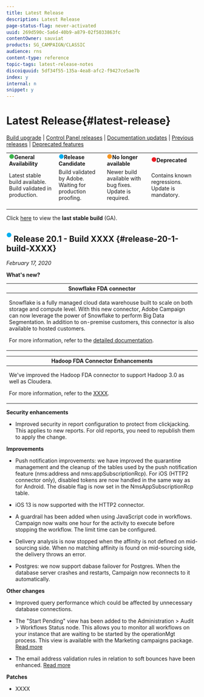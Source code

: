 ```yaml
---
title: Latest Release
description: Latest Release
page-status-flag: never-activated
uuid: 269d590c-5a6d-40b9-a879-02f5033863fc
contentOwner: sauviat
products: SG_CAMPAIGN/CLASSIC
audience: rns
content-type: reference
topic-tags: latest-release-notes
discoiquuid: 5df34f55-135a-4ea8-afc2-f9427ce5ae7b
index: y
internal: n
snippet: y
---
```


# Latest Release{#latest-release}

[Build upgrade](https://helpx.adobe.com/campaign/kb/acc-build-upgrade.html) &#124; [Control Panel releases](https://docs.adobe.com/content/help/en/control-panel/using/release-notes.html) &#124; [Documentation updates](../../rn/using/documentation-updates.md) &#124; [Previous releases](../../rn/using/release--19-2.md) &#124; [Deprecated features](https://helpx.adobe.com/campaign/kb/deprecated-and-removed-features.html)

<table> 
 <tbody> 
  <tr> 
   <td><img src="assets/green3.png"/><strong>General Availability</strong></td>
   <td><img src="assets/blue3.png"/><strong>Release Candidate</strong></td> 
   <td><img src="assets/orange3.png"/><strong>No longer available</strong></td> 
   <td><img src="assets/red3.png"/><strong>Deprecated</strong></td> 
  </tr> 
   <tr> 
   <td>Latest stable build available. Build validated in production.<br>&nbsp;</td>
   <td>Build validated by Adobe. Waiting for production proofing.<br>&nbsp;</td>
   <td>Newer build available with bug fixes. Update is required.<br>&nbsp;</td>
   <td>Contains known regressions. Update is mandatory.<br>&nbsp;</td>
  </tr> 
 </tbody> 
</table>

Click [here](../../rn/using/release--19-1.md#release-19-1-4-build-9032) to view the **last stable build** (GA).

## ![](assets/blue2.png) Release 20.1 - Build XXXX {#release-20-1-build-XXXX} 

_February 17, 2020_

**What's new?**

<table> 
 <thead> 
  <tr> 
   <th> <strong>Snowflake FDA connector</strong><br /> </th> 
  </tr> 
 </thead> 
 <tbody> 
  <tr> 
   <td> <p>Snowflake is a fully managed cloud data warehouse built to scale on both storage and compute level. With this new connector, Adobe Campaign can now leverage the power of Snowflake to perform Big Data Segmentation. In addition to on-premise customers, this connector is also available to hosted customers.</p>
    <p>For more information, refer to the <a href="../../platform/using/specific-configuration-database.md#configure-access-to-snowflake">detailed documentation</a>.</p>
   </td> 
  </tr> 
 </tbody> 
</table>

<table> 
 <thead> 
  <tr> 
   <th> <strong>Hadoop FDA Connector Enhancements</strong><br /> </th> 
  </tr> 
 </thead> 
 <tbody> 
  <tr> 
   <td> <p>We've improved the Hadoop FDA connector to support Hadoop 3.0 as well as Cloudera.</p>
    <p>For more information, refer to the <a href="../../platform/using/specific-configuration-database.md#configure-access-to-hadoop-3">XXXX</a>.</p>
   </td> 
  </tr> 
 </tbody> 
</table>

**Security enhancements**

* Improved security in report configuration to protect from clickjacking. This applies to new reports. For old reports, you need to republish them to apply the change.

**Improvements**

* Push notification improvements: we have improved the quarantine management and the cleanup of the tables used by the push notification feature (nms:address and nms:appSubscriptionRcp). For iOS (HTTP2 connector only), disabled tokens are now handled in the same way as for Android. The disable flag is now set in the NmsAppSubscriptionRcp table.

* iOS 13 is now supported with the HTTP2 connector.

* A guardrail has been added when using JavaScript code in workflows. Campaign now waits one hour for the activity to execute before stopping the workflow. The limit time can be configured.

* Delivery analysis is now stopped when the affinity is not defined on mid-sourcing side. When no matching affinity is found on mid-sourcing side, the delivery throws an error.

* Postgres: we now support dabase failover for Postgres. When the database server crashes and restarts, Campaign now reconnects to it automatically.

**Other changes**

* Improved query performance which could be affected by unnecessary database connections.

* The "Start Pending" view has been added to the Administration > Audit > Workflows Status node. This allows you to monitor all workflows on your instance that are waiting to be started by the operationMgt process. This view is available with the Marketing campaigns package. [Read more](../../workflow/using/monitoring-workflow-execution.md#filtering-workflows-status)

* The email address validation rules in relation to soft bounces have been enhanced. [Read more](help/delivery/using/understanding-delivery-failures.md)

**Patches**

* XXXX